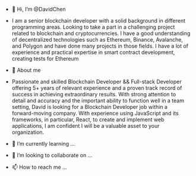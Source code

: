 - 👋 Hi, I’m @DavidChen
- I am a senior blockchain developer with a solid background in different programming areas. Looking to take a part in a challenging project related to blockchain and cryptocurrencies. I have a good understanding of decentralized technologies such as Ethereum, Binance, Avalanche, and Polygon and have done many projects in those fields. I have a lot of experience and practical expertise in smart contract development, creating tests for Ethereum
- 👀 About me
- Passionate and skilled Blockchain Developer && Full-stack Developer offering 5+ years of relevant experience and a proven track record of success in achieving extraordinary results. With strong attention to detail and accuracy and the important ability to function well in a team setting, David is looking for a Blockchain Developer job within a forward-moving company.
With experience using JavaScript and its frameworks, in particular, React, to create and implement web applications, I am confident I will be a valuable asset to your organization.

- 🌱 I’m currently learning ...
- 💞️ I’m looking to collaborate on ...
- 📫 How to reach me ...

<!---
STAR-DEV95/STAR-DEV95 is a ✨ special ✨ repository because its `README.md` (this file) appears on your GitHub profile.
You can click the Preview link to take a look at your changes.
--->
